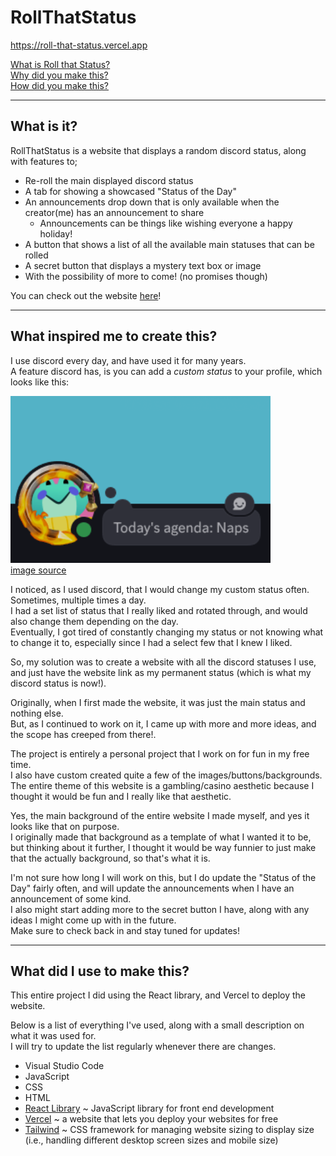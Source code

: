 # RollThatStatus

https://roll-that-status.vercel.app  

[What is Roll that Status?](#what-is-it)  
[Why did you make this?](#what-inspired-me-to-create-this)  
[How did you make this?](#what-did-i-use-to-make-this)

---  

## What is it?  

RollThatStatus is a website that displays a random discord status, along with features to;  

- Re-roll the main displayed discord status
- A tab for showing a showcased "Status of the Day"
- An announcements drop down that is only available when the creator(me) has an announcement to share
  - Announcements can be things like wishing everyone a happy holiday!
- A button that shows a list of all the available main statuses that can be rolled
- A secret button that displays a mystery text box or image
- With the possibility of more to come! (no promises though)  

You can check out the website [here](https://roll-that-status.vercel.app)!  

---  

## What inspired me to create this?  

I use discord every day, and have used it for many years.  
A feature discord has, is you can add a *custom status* to your profile, which looks like this:  

![alt text](/roll-that-status/src/imgs/status-example-readm.png)  
[image source](https://support.discord.com/hc/en-us/articles/360035407531-Custom-Status)  

I noticed, as I used discord, that I would change my custom status often. Sometimes, multiple times a day.  
I had a set list of status that I really liked and rotated through, and would also change them depending on the day.  
Eventually, I got tired of constantly changing my status or not knowing what to change it to, especially since I had a select few that I knew I liked.  

So, my solution was to create a website with all the discord statuses I use, and just have the website link as my permanent status (which is what my discord status is now!).  

Originally, when I first made the website, it was just the main status and nothing else.  
But, as I continued to work on it, I came up with more and more ideas, and the scope has creeped from there!.  

The project is entirely a personal project that I work on for fun in my free time.  
I also have custom created quite a few of the images/buttons/backgrounds.  
The entire theme of this website is a gambling/casino aesthetic because I thought it would be fun and I really like that aesthetic.  

Yes, the main background of the entire website I made myself, and yes it looks like that on purpose.  
I originally made that background as a template of what I wanted it to be, but thinking about it further, I thought it would be way funnier to just make that the actually background, so that's what it is.  

I'm not sure how long I will work on this, but I do update the "Status of the Day" fairly often, and will update the announcements when I have an announcement of some kind.  
I also might start adding more to the secret button I have, along with any ideas I might come up with in the future.  
Make sure to check back in and stay tuned for updates!  

---  

## What did I use to make this?  

This entire project I did using the React library, and Vercel to deploy the website.  

Below is a list of everything I've used, along with a small description on what it was used for.  
I will try to update the list regularly whenever there are changes.  

- Visual Studio Code
- JavaScript
- CSS
- HTML
- [React Library](https://react.dev) ~ JavaScript library for front end development
- [Vercel](https://vercel.com/home) ~ a website that lets you deploy your websites for free
- [Tailwind](https://tailwindcss.com/) ~ CSS framework for managing website sizing to display size (i.e., handling different desktop screen sizes and mobile size)
